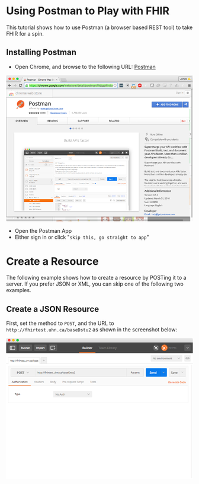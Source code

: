 # Using Postman to Play with FHIR

This tutorial shows how to use Postman (a browser based REST tool) to take FHIR for a spin.

## Installing Postman

* Open Chrome, and browse to the following URL: [Postman](https://chrome.google.com/webstore/detail/postman/fhbjgbiflinjbdggehcddcbncdddomop?hl=en) 

<img src="./images/install_postman.png"/>

* Open the Postman App
* Either sign in or click "`skip this, go straight to app`"

# Create a Resource

The following example shows how to create a resource by POSTing it to a server. If you prefer JSON or XML, you can skip one of the following two examples.

## Create a JSON Resource

First, set the method to `POST`, and the URL to `http://fhirtest.uhn.ca/baseDstu2` as shown in the screenshot below:

<img src="./images/postman_url.png"/>
